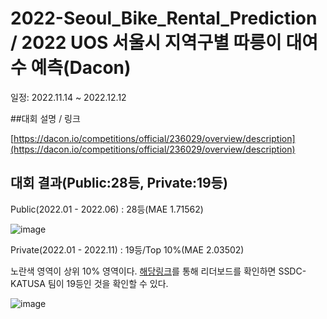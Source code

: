 # 2022-Seoul_Bike_Rental_Prediction / 2022 UOS 서울시 지역구별 따릉이 대여수 예측(Dacon)

일정: 2022.11.14 ~ 2022.12.12

##대회 설명 / 링크

[https://dacon.io/competitions/official/236029/overview/description](https://dacon.io/competitions/official/236029/overview/description)

## 대회 결과(Public:28등, Private:19등)

Public(2022.01 - 2022.06) : 28등(MAE 1.71562)

![image](https://github.com/aerojohn1223/2022-Seoul_Bike_Rental_Prediction/assets/82106824/35930deb-a8a7-4c4a-b094-16f7c7a6b38b)

Private(2022.01 - 2022.11) : 19등/Top 10%(MAE 2.03502)

노란색 영역이 상위 10% 영역이다. [해당링크](https://dacon.io/competitions/official/236029/leaderboard)를 통해 리더보드를 확인하면 SSDC-KATUSA 팀이 19등인 것을 확인할 수 있다. 

![image](https://github.com/aerojohn1223/2022-Seoul_Bike_Rental_Prediction/assets/82106824/b7e5206a-cab8-4e37-a8e8-a2d86e4b2831)


